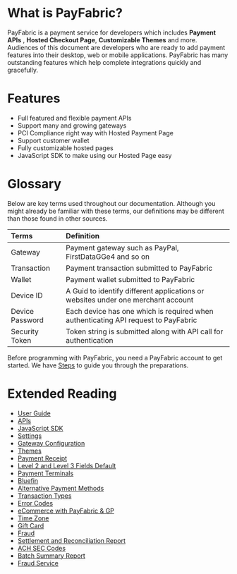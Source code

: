 # What is PayFabric?
PayFabric is a payment service for developers which includes **Payment APIs** , **Hosted Checkout Page**, **Customizable Themes** and more. Audiences of this document are developers who are ready to add payment features into their desktop, web or mobile applications. PayFabric has many outstanding features which help complete integrations quickly and gracefully.

# Features

* Full featured and flexible payment APIs
* Support many and growing gateways
* PCI Compliance right way with Hosted Payment Page
* Support customer wallet
* Fully customizable hosted pages
* JavaScript SDK to make using our Hosted Page easy


# Glossary

Below are key terms used throughout our documentation. Although you might already be familiar with these terms, our definitions may be different than those found in other sources.

| Terms        | Definition| 
| :-------------|:-------------| 
| Gateway| Payment gateway such as PayPal, FirstDataGGe4 and so on | 
| Transaction| Payment transaction submitted to PayFabric | 
| Wallet | Payment wallet submitted to PayFabric |
| Device ID| A Guid to identify different applications or websites under one merchant account|  
| Device Password| Each device has one which is required when authenticating API request to PayFabric|  
| Security Token| Token string is submitted along with API call for authentication |

Before programming with PayFabric, you need a PayFabric account to get started. We have [Steps](Sections/Configure%20Portal.md) to guide you through the preparations. 

# Extended Reading
* [User Guide](https://www.nodus.com/payfabric-user-guide/)
* [APIs](https://github.com/PayFabric/PayFabric-APIs)
* [JavaScript SDK](Sections/JavaScript-SDK.md)
* [Settings](Sections/PayFabric%20Settings.md)
* [Gateway Configuration](Sections/Gateway%20Configuration.md)
* [Themes](Sections/Themes.md)
* [Payment Receipt](Sections/Payment%20Receipt.md)
* [Level 2 and Level 3 Fields Default](Sections/L2%20and%20L3%20Fields%20Default.md)
* [Payment Terminals](Sections/Payment%20Terminals.md)
* [Bluefin](Sections/Bluefin.md)
* [Alternative Payment Methods](Sections/APM.md)
* [Transaction Types](https://github.com/PayFabric/APIs/blob/master/PayFabric/Sections/Transaction%20Types.md)
* [Error Codes](Sections/PayFabric%20Error%20Codes.md)
* [eCommerce with PayFabric & GP](Sections/eCommerce%20with%20PayFabric%20%26%20GP.pdf)
* [Time Zone](https://github.com/PayFabric/Portal/blob/master/PayFabric/Sections/Timezone.md)
* [Gift Card](https://github.com/PayFabric/Portal/blob/master/PayFabric/Sections/Gift%20Card.md)
* [Fraud](Sections/Fraud.md)
* [Settlement and Reconciliation Report](Sections/Settlement%20Report.md)
* [ACH SEC Codes](https://github.com/PayFabric/Portal/blob/master/PayFabric/Sections/SECCodes.md)
* [Batch Summary Report](Sections/Batch%20Summary%20Report.md)
* [Fraud Service](Sections/Fraud%20Service.md)

